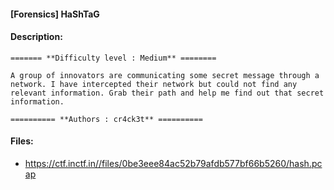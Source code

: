 #### [Forensics] HaShTaG  

#### Description:   

```
======= **Difficulty level : Medium** ========

A group of innovators are communicating some secret message through a network. I have intercepted their network but could not find any relevant information. Grab their path and help me find out that secret information.

========== **Authors : cr4ck3t** ==========
```

#### Files:   

* https://ctf.inctf.in//files/0be3eee84ac52b79afdb577bf66b5260/hash.pcap  

